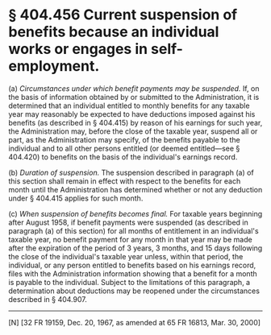 # § 404.456   Current suspension of benefits because an individual works or engages in self-employment.

(a) *Circumstances under which benefit payments may be suspended.* If, on the basis of information obtained by or submitted to the Administration, it is determined that an individual entitled to monthly benefits for any taxable year may reasonably be expected to have deductions imposed against his benefits (as described in § 404.415) by reason of his earnings for such year, the Administration may, before the close of the taxable year, suspend all or part, as the Administration may specify, of the benefits payable to the individual and to all other persons entitled (or deemed entitled—see § 404.420) to benefits on the basis of the individual's earnings record.


(b) *Duration of suspension.* The suspension described in paragraph (a) of this section shall remain in effect with respect to the benefits for each month until the Administration has determined whether or not any deduction under § 404.415 applies for such month.


(c) *When suspension of benefits becomes final.* For taxable years beginning after August 1958, if benefit payments were suspended (as described in paragraph (a) of this section) for all months of entitlement in an individual's taxable year, no benefit payment for any month in that year may be made after the expiration of the period of 3 years, 3 months, and 15 days following the close of the individual's taxable year unless, within that period, the individual, or any person entitled to benefits based on his earnings record, files with the Administration information showing that a benefit for a month is payable to the individual. Subject to the limitations of this paragraph, a determination about deductions may be reopened under the circumstances described in § 404.907. 



---

[N] [32 FR 19159, Dec. 20, 1967, as amended at 65 FR 16813, Mar. 30, 2000]




